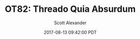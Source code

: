 ---
layout: podcast
title: "OT82: Threado Quia Absurdum"
author: Scott Alexander
description: https://slatestarcodex.com/2017/08/13/ot82-threado-quia-absurdum/
date: 2017-08-13 09:42:00 PDT
length: 288303
duration: 72
guid: ot82-threado-quia-absurdum
---